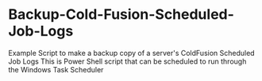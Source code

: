 # Backup-Cold-Fusion-Scheduled-Job-Logs

Example Script to make a backup copy of a server's ColdFusion Scheduled Job Logs
This is Power Shell script that can be scheduled to run through the Windows Task Scheduler

